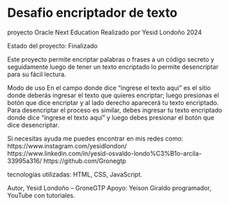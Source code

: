 <h1>Desafio encriptador de texto</h1>
proyecto Oracle Next Education
Realizado por Yesid Londoño 2024

<body><p> Estado del proyecto: Finalizado</p>

<p>Este proyecto permite encriptar palabras o frases a un código secreto y seguidamente luego de tener un texto encriptado lo permite desencriptar para su fácil lectura.</p>

<p>Modo de uso
En el campo donde dice “ingrese el texto aquí” es el sitio donde deberás ingresar el texto que quieres encriptar; luego presionas el botón que dice encriptar y al lado derecho aparecerá tu texto encriptado.
Para desencriptar el proceso es similar, debes ingresar tu texto encriptado donde dice “ingrese el texto aquí” y luego debes presionar el botón que dice desencriptar.</p>

<p>Si necesitas ayuda me puedes encontrar en mis redes como: https://www.instagram.com/yesidlondon/
https://www.linkedin.com/in/yesid-osvaldo-londo%C3%B1o-arcila-33995a316/
https://github.com/Gronegtp </p>

<p>tecnologías utilizadas: HTML, CSS, JavaScript.</p>

<P>Autor, Yesid Londoño – GroneGTP
Apoyo: Yeison Giraldo programador, YouTube con tutoriales.</p>
</body>

